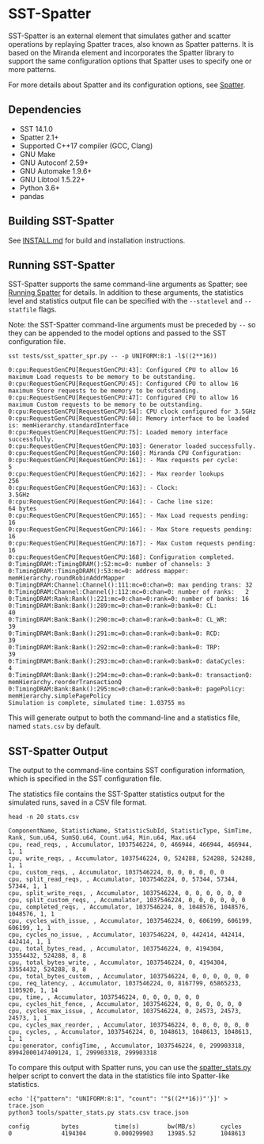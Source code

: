 # SST-Spatter
SST-Spatter is an external element that simulates gather and scatter operations by replaying Spatter traces, also known as Spatter patterns. It is based on the Miranda element and incorporates the Spatter library to support the same configuration options that Spatter uses to specify one or more patterns.

For more details about Spatter and its configuration options, see [Spatter](https://github.com/hpcgarage/spatter/blob/main/README.md).

## Dependencies
* SST 14.1.0
* Spatter 2.1+
* Supported C++17 compiler (GCC, Clang)
* GNU Make
* GNU Autoconf 2.59+
* GNU Automake 1.9.6+
* GNU Libtool 1.5.22+
* Python 3.6+
* pandas

## Building SST-Spatter

See [INSTALL.md](INSTALL.md) for build and installation instructions.

## Running SST-Spatter

SST-Spatter supports the same command-line arguments as Spatter; see [Running Spatter](https://github.com/hpcgarage/spatter/blob/main/README.md#running-spatter) for details. In addition to these arguments, the statistics level and statistics output file can be specified with the `--statlevel` and `--statfile` flags.

Note: the SST-Spatter command-line arguments must be preceded by `--` so they can be appended to the model options and passed to the SST configuration file.

```
sst tests/sst_spatter_spr.py -- -p UNIFORM:8:1 -l$((2**16))

0:cpu:RequestGenCPU[RequestGenCPU:43]: Configured CPU to allow 16 maximum Load requests to be memory to be outstanding.
0:cpu:RequestGenCPU[RequestGenCPU:45]: Configured CPU to allow 16 maximum Store requests to be memory to be outstanding.
0:cpu:RequestGenCPU[RequestGenCPU:47]: Configured CPU to allow 16 maximum Custom requests to be memory to be outstanding.
0:cpu:RequestGenCPU[RequestGenCPU:54]: CPU clock configured for 3.5GHz
0:cpu:RequestGenCPU[RequestGenCPU:60]: Memory interface to be loaded is: memHierarchy.standardInterface
0:cpu:RequestGenCPU[RequestGenCPU:75]: Loaded memory interface successfully.
0:cpu:RequestGenCPU[RequestGenCPU:103]: Generator loaded successfully.
0:cpu:RequestGenCPU[RequestGenCPU:160]: Miranda CPU Configuration:
0:cpu:RequestGenCPU[RequestGenCPU:161]: - Max requests per cycle:         5
0:cpu:RequestGenCPU[RequestGenCPU:162]: - Max reorder lookups             256
0:cpu:RequestGenCPU[RequestGenCPU:163]: - Clock:                          3.5GHz
0:cpu:RequestGenCPU[RequestGenCPU:164]: - Cache line size:                64 bytes
0:cpu:RequestGenCPU[RequestGenCPU:165]: - Max Load requests pending:      16
0:cpu:RequestGenCPU[RequestGenCPU:166]: - Max Store requests pending:     16
0:cpu:RequestGenCPU[RequestGenCPU:167]: - Max Custom requests pending:     16
0:cpu:RequestGenCPU[RequestGenCPU:168]: Configuration completed.
0:TimingDRAM::TimingDRAM():52:mc=0: number of channels: 3
0:TimingDRAM::TimingDRAM():53:mc=0: address mapper:     memHierarchy.roundRobinAddrMapper
0:TimingDRAM:Channel:Channel():111:mc=0:chan=0: max pending trans: 32
0:TimingDRAM:Channel:Channel():112:mc=0:chan=0: number of ranks:   2
0:TimingDRAM:Rank:Rank():221:mc=0:chan=0:rank=0: number of banks: 16
0:TimingDRAM:Bank:Bank():289:mc=0:chan=0:rank=0:bank=0: CL:           40
0:TimingDRAM:Bank:Bank():290:mc=0:chan=0:rank=0:bank=0: CL_WR:        39
0:TimingDRAM:Bank:Bank():291:mc=0:chan=0:rank=0:bank=0: RCD:          39
0:TimingDRAM:Bank:Bank():292:mc=0:chan=0:rank=0:bank=0: TRP:          39
0:TimingDRAM:Bank:Bank():293:mc=0:chan=0:rank=0:bank=0: dataCycles:   4
0:TimingDRAM:Bank:Bank():294:mc=0:chan=0:rank=0:bank=0: transactionQ: memHierarchy.reorderTransactionQ
0:TimingDRAM:Bank:Bank():295:mc=0:chan=0:rank=0:bank=0: pagePolicy:   memHierarchy.simplePagePolicy
Simulation is complete, simulated time: 1.03755 ms
```

This will generate output to both the command-line and a statistics file, named `stats.csv` by default.

## SST-Spatter Output
The output to the command-line contains SST configuration information, which is specified in the SST configuration file.

The statistics file contains the SST-Spatter statistics output for the simulated runs, saved in a CSV file format.

```
head -n 20 stats.csv

ComponentName, StatisticName, StatisticSubId, StatisticType, SimTime, Rank, Sum.u64, SumSQ.u64, Count.u64, Min.u64, Max.u64
cpu, read_reqs, , Accumulator, 1037546224, 0, 466944, 466944, 466944, 1, 1
cpu, write_reqs, , Accumulator, 1037546224, 0, 524288, 524288, 524288, 1, 1
cpu, custom_reqs, , Accumulator, 1037546224, 0, 0, 0, 0, 0, 0
cpu, split_read_reqs, , Accumulator, 1037546224, 0, 57344, 57344, 57344, 1, 1
cpu, split_write_reqs, , Accumulator, 1037546224, 0, 0, 0, 0, 0, 0
cpu, split_custom_reqs, , Accumulator, 1037546224, 0, 0, 0, 0, 0, 0
cpu, completed_reqs, , Accumulator, 1037546224, 0, 1048576, 1048576, 1048576, 1, 1
cpu, cycles_with_issue, , Accumulator, 1037546224, 0, 606199, 606199, 606199, 1, 1
cpu, cycles_no_issue, , Accumulator, 1037546224, 0, 442414, 442414, 442414, 1, 1
cpu, total_bytes_read, , Accumulator, 1037546224, 0, 4194304, 33554432, 524288, 8, 8
cpu, total_bytes_write, , Accumulator, 1037546224, 0, 4194304, 33554432, 524288, 8, 8
cpu, total_bytes_custom, , Accumulator, 1037546224, 0, 0, 0, 0, 0, 0
cpu, req_latency, , Accumulator, 1037546224, 0, 8167799, 65865233, 1105920, 1, 14
cpu, time, , Accumulator, 1037546224, 0, 0, 0, 0, 0, 0
cpu, cycles_hit_fence, , Accumulator, 1037546224, 0, 0, 0, 0, 0, 0
cpu, cycles_max_issue, , Accumulator, 1037546224, 0, 24573, 24573, 24573, 1, 1
cpu, cycles_max_reorder, , Accumulator, 1037546224, 0, 0, 0, 0, 0, 0
cpu, cycles, , Accumulator, 1037546224, 0, 1048613, 1048613, 1048613, 1, 1
cpu:generator, configTime, , Accumulator, 1037546224, 0, 299903318, 89942000147409124, 1, 299903318, 299903318
```

To compare this output with Spatter runs, you can use the [spatter_stats.py](tools/spatter_stats.py) helper script to convert the data in the statistics file into Spatter-like statistics.

```
echo '[{"pattern": "UNIFORM:8:1", "count": '"$((2**16))"'}]' > trace.json
python3 tools/spatter_stats.py stats.csv trace.json

config         bytes          time(s)        bw(MB/s)       cycles         
0              4194304        0.000299903    13985.52       1048613
```
